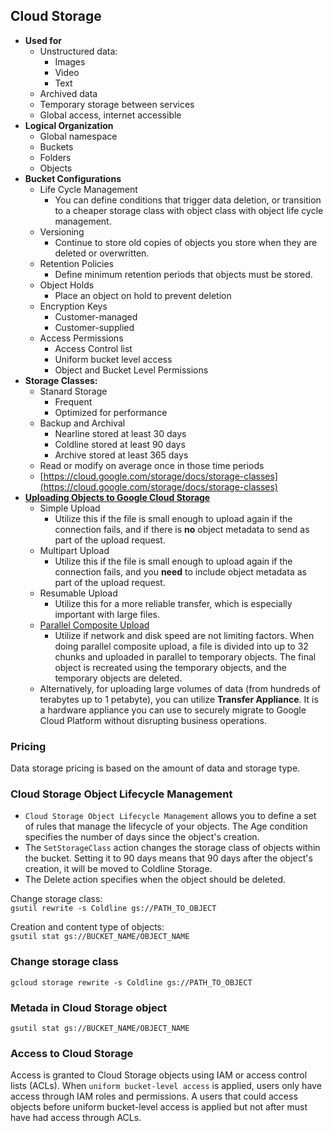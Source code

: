 ## Cloud Storage  
- **Used for**
    - Unstructured data:  
      - Images  
      - Video  
      - Text
    - Archived data
    - Temporary storage between services
    - Global access, internet accessible
- **Logical Organization**
    - Global namespace  
    - Buckets  
    - Folders  
    - Objects
- **Bucket Configurations**
    - Life Cycle Management
        - You can define conditions that trigger data deletion, or transition to a cheaper storage class with object class with object life cycle management.
    - Versioning
        - Continue to store old copies of objects you store when they are deleted or overwritten.
    - Retention Policies
        - Define minimum retention periods that objects must be stored.
    - Object Holds
        - Place an object on hold to prevent deletion
    - Encryption Keys
        - Customer-managed
        - Customer-supplied
    - Access Permissions
        - Access Control list
        - Uniform bucket level access
        - Object and Bucket Level Permissions
- **Storage Classes:**
    - Stanard Storage
        - Frequent
        - Optimized for performance
    - Backup and Archival
        - Nearline stored at least 30 days
        - Coldline stored at least 90 days
        - Archive stored at least 365 days
    - Read or modify on average once in those time periods
    - [https://cloud.google.com/storage/docs/storage-classes](https://cloud.google.com/storage/docs/storage-classes)
- **[Uploading Objects to Google Cloud Storage](https://cloud.google.com/storage/docs/uploads-downloads)**
    - Simple Upload
        - Utilize this if the file is small enough to upload again if the connection fails, and if there is **no** object metadata to send as part of the upload request.
    - Multipart Upload
        - Utilize this if the file is small enough to upload again if the connection fails, and you **need** to include object metadata as part of the upload request.
    - Resumable Upload
        - Utilize this for a more reliable transfer, which is especially important with large files.
    - [Parallel Composite Upload](https://cloud.google.com/storage/docs/parallel-composite-uploads)
        - Utilize if network and disk speed are not limiting factors. When doing parallel composite upload, a file is divided into up to 32 chunks and uploaded in parallel to temporary objects. The final object is recreated using the temporary objects, and the temporary objects are deleted.
    - Alternatively, for uploading large volumes of data (from hundreds of terabytes up to 1 petabyte), you can utilize **Transfer Appliance**. It is a hardware appliance you can use to securely migrate to Google Cloud Platform without disrupting business operations.
 
### Pricing
 Data storage pricing is based on the amount of data and storage type.
 
### Cloud Storage Object Lifecycle Management
- `Cloud Storage Object Lifecycle Management` allows you to define a set of rules that manage the lifecycle of your objects. The Age condition specifies the number of days since the object's creation.  
- The `SetStorageClass` action changes the storage class of objects within the bucket. Setting it to 90 days means that 90 days after the object's creation, it will be moved to Coldline Storage.  
- The Delete action specifies when the object should be deleted.

Change storage class:  
`gsutil rewrite -s Coldline gs://PATH_TO_OBJECT`  

Creation and content type of objects:  
`gsutil stat gs://BUCKET_NAME/OBJECT_NAME`  


### Change storage class  
`gcloud storage rewrite -s Coldline gs://PATH_TO_OBJECT`  

### Metada in Cloud Storage object  
`gsutil stat gs://BUCKET_NAME/OBJECT_NAME`  

### Access to Cloud Storage  
Access is granted to Cloud Storage objects using IAM or access control lists (ACLs). When `uniform bucket-level access` is applied, users only have access through IAM roles and permissions. A users that could access objects before uniform bucket-level access is applied but not after must have had access through ACLs.
